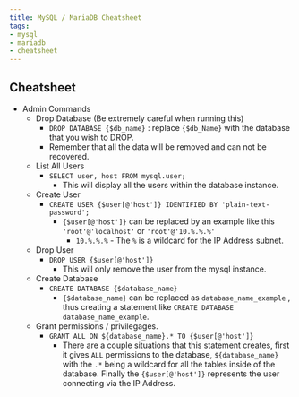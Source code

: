 ```yaml
---
title: MySQL / MariaDB Cheatsheet
tags:
- mysql
- mariadb
- cheatsheet
---
```


## Cheatsheet

- Admin Commands
  - Drop Database (Be extremely careful when running this)
    - `DROP DATABASE {$db_name}` : replace `{$db_Name}` with the database that you wish to DROP.
    - Remember that all the data will be removed and can not be recovered.
  - List All Users
    - `SELECT user, host FROM mysql.user;`
      - This will display all the users within the database instance.
  - Create User
    - `CREATE USER {$user[@'host']} IDENTIFIED BY 'plain-text-password';`
      - `{$user[@'host']}` can be replaced by an example like this `'root'@'localhost'` or `'root'@'10.%.%.%'`
        - `10.%.%.%` - The `%` is a wildcard for the IP Address subnet.
  - Drop User
    - `DROP USER {$user[@'host']}`
      - This will only remove the user from the mysql instance.
  - Create Database
    - `CREATE DATABASE {$database_name}`
      - `{$database_name}` can be replaced as `database_name_example` , thus creating a statement like `CREATE DATABASE database_name_example`.
  - Grant permissions / privilegages.
    - `GRANT ALL ON ${database_name}.* TO {$user[@'host']}`
      - There are a couple situations that this statement creates, first it gives `ALL` permissions to the database, `${database_name}` with the `.*` being a wildcard for all the tables inside of the database. Finally the `{$user[@'host']}` represents the user connecting via the IP Address.

